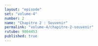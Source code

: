 ```yaml
---
layout: "episode"
set: "volume-4"
number: 2
name: "Chapitre 2 : Souvenir"
permalink: "volume-4/chapitre-2-souvenir"
rutube: 9864453
published: true
---
```

